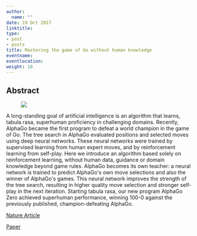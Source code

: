 ```yaml
---
author:
  name: ""
date: 19 Oct 2017
linktitle:
type:
- post
- posts
title: Mastering the game of Go without human knowledge
eventname:
eventlocation:  
weight: 10
---
```


## Abstract

<figure>
  <img src="/images/alpha-go-zero.png" />
</figure>

A long-standing goal of artificial intelligence is an algorithm that learns, tabula rasa, superhuman proficiency in challenging domains. Recently, AlphaGo became the first program to defeat a world champion in the game of Go. The tree search in AlphaGo evaluated positions and selected moves using deep neural networks. These neural networks were trained by supervised learning from human expert moves, and by reinforcement learning from self-play. Here we introduce an algorithm based solely on reinforcement learning, without human data, guidance or domain knowledge beyond game rules. AlphaGo becomes its own teacher: a neural network is trained to predict AlphaGo's own move selections and also the winner of AlphaGo's games. This neural network improves the strength of the tree search, resulting in higher quality move selection and stronger self-play in the next iteration. Starting tabula rasa, our new program AlphaGo Zero achieved superhuman performance, winning 100-0 against the previously published, champion-defeating AlphaGo.

[Nature Article](https://www.nature.com/articles/nature24270)

[Paper](https://www.nature.com/articles/nature24270.epdf?sharing_token=Urd8Xo0dBqkq96ZG2bJAiNRgN0jAjWel9jnR3ZoTv0MzTglC12p1NiU2orOu-c1nBdYrrl5mO_G-4ivReqyPdGtpXIYZu2l7Mf8cQvvSKvsnA_tYG0ETemCRq4NAeEGa7s3Q5cxdhxdo4diqVNKfVv6z3pxjfJItf-_W8sMFzoEZgx9ZoMmgzTVWfy37nJ0Zel_NDqMt0C2d3XoGTl7rgX4DHsXdaqmx37M4elyLPpc%3D)
